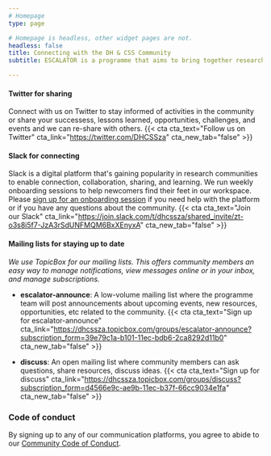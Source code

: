 ```yaml
---
# Homepage
type: page

# Homepage is headless, other widget pages are not.
headless: false
title: Connecting with the DH & CSS Community
subtitle: ESCALATOR is a programme that aims to bring together researchers, students, professional academic staff, librarians, IT, archivists, and others together around the shared interest in digital and computational aspects of humanities and social sciences research. The focus is specifically to help grow a community of practice in South Africa, but we also help to connect our community to regional and global initiatives.

---
```


#### Twitter for sharing

Connect with us on Twitter to stay informed of activities in the community or share your successess, lessons learned, opportunities, challenges, and events and we can re-share with others.
{{< cta cta_text="Follow us on Twitter" cta_link="https://twitter.com/DHCSSza" cta_new_tab="false" >}}

#### Slack for connecting

Slack is a digital platform that's gaining popularity in research communities to enable connection, collaboration, sharing, and learning. We run weekly onboarding sessions to help newcomers find their feet in our workspace. Please [sign up for an onboarding session](https://forms.gle/m8xJieMzAAoMzk3P9) if you need help with the platform or if you have any questions about the community.
{{< cta cta_text="Join our Slack" cta_link="https://join.slack.com/t/dhcssza/shared_invite/zt-o3s8i5f7-JzA3rSdUNFMQM6BxXEnyxA" cta_new_tab="false" >}}


#### Mailing lists for staying up to date

*We use TopicBox for our mailing lists. This offers community members an easy way to manage notifications, view messages online or in your inbox, and manage subscriptions.*

- **escalator-announce**: A low-volume mailing list where the programme team will post announcements about upcoming events, new resources, opportunities, etc related to the community.
{{< cta cta_text="Sign up for escalator-announce" cta_link="https://dhcssza.topicbox.com/groups/escalator-announce?subscription_form=39e79c1a-b101-11ec-bdb6-2ca8292d11b0" cta_new_tab="false" >}}

- **discuss**: An open mailing list where community members can ask questions, share resources, discuss ideas.
{{< cta cta_text="Sign up for discuss" cta_link="https://dhcssza.topicbox.com/groups/discuss?subscription_form=d4566e9c-ae9b-11ec-b37f-66cc9034e1fa" cta_new_tab="false" >}}

### Code of conduct

By signing up to any of our communication platforms, you agree to abide to our [Community Code of Conduct](https://escalator.sadilar.org/conduct/).


